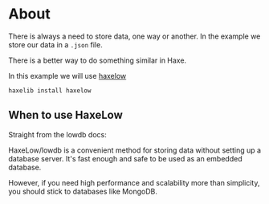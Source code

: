 # About

There is always a need to store data, one way or another. In the example we store our data in a `.json` file.

There is a better way to do something similar in Haxe.

In this example we will use [haxelow](https://github.com/ciscoheat/haxelow)

```
haxelib install haxelow
```


## When to use HaxeLow

Straight from the lowdb docs:

HaxeLow/lowdb is a convenient method for storing data without setting up a database server. It's fast enough and safe to be used as an embedded database.

However, if you need high performance and scalability more than simplicity, you should stick to databases like MongoDB.